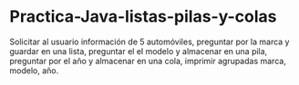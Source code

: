 # Practica-Java-listas-pilas-y-colas
Solicitar al usuario información de 5 automóviles, preguntar por la marca y guardar en una lista, preguntar el el modelo y almacenar en una pila, preguntar por el año y almacenar en una cola, imprimir agrupadas marca, modelo, año.
